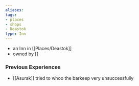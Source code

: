 ```yaml
---
aliases: 
tags: 
- places
- shops
- Deastok
type: Inn
---
```


- an Inn in [[Places/Deastok]]
- owned by []

### Previous Experiences
-  [[Asurak]] tried to whoo the barkeep very unsuccessfully

